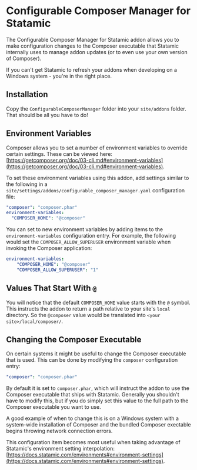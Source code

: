 # Configurable Composer Manager for Statamic

The Configurable Composer Manager for Statamic addon allows you to make configuration changes to the Composer executable that Statamic internally uses to manage addon updates (or to even use your own version of Composer).

If you can't get Statamic to refresh your addons when developing on a Windows system - you're in the right place.

## Installation

Copy the `ConfigurableComposerManager` folder into your `site/addons` folder. That should be all you have to do!

## Environment Variables

Composer allows you to set a number of environment variables to override certain settings. These can be viewed here: [https://getcomposer.org/doc/03-cli.md#environment-variables](https://getcomposer.org/doc/03-cli.md#environment-variables).

To set these environment variables using this addon, add settings similar to the following in a `site/settings/addons/configurable_composer_manager.yaml` configuration file:

```yaml
"composer": "composer.phar"
environment-variables:
  "COMPOSER_HOME": "@composer"
```

You can set to new environment variables by adding items to the `environment-variables` configuration entry. For example, the following would set the `COMPOSER_ALLOW_SUPERUSER` environment variable when invoking the Composer application:

```yaml
environment-variables:
    "COMPOSER_HOME": "@composer"
    "COMPOSER_ALLOW_SUPERUSER": "1"
```

## Values That Start With `@`

You will notice that the default `COMPOSER_HOME` value starts with the `@` symbol. This instructs the addon to return a path relative to your site's `local` directory. So the `@composer` value would be translated into `<your site>/local/composer/`.

## Changing the Composer Executable

On certain systems it might be useful to change the Composer executable that is used. This can be done by modifying the `composer` configuration entry:

```yaml
"composer": "composer.phar"
```

By default it is set to `composer.phar`, which will instruct the addon to use the Composer executable that ships with Statamic. Generally you shouldn't have to modify this, but if you do simply set this value to the full path to the Composer executable you want to use.

A good example of when to change this is on a Windows system with a system-wide installation of Composer and the bundled Composer exectable begins throwing network connection errors.

This configuration item becomes most useful when taking advantage of Statamic's environment setting interpolation: [https://docs.statamic.com/environments#environment-settings](https://docs.statamic.com/environments#environment-settings).